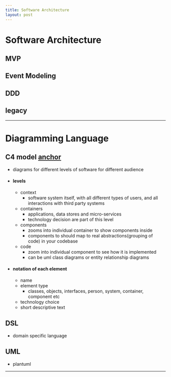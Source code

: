 ```yaml
---
title: Software Architecture
layout: post
---
```

    
# Software Architecture

## MVP 

## Event Modeling 

## DDD 

## legacy 

---
# Diagramming Language

## C4 model [anchor](https://www.infoq.com/articles/C4-architecture-model/ "anchor")
* diagrams for different levels of software for different audience 
* #### levels 
	* context 
		* software system itself, with all different types of users, and all interactions with third party systems 
	* containers 
		* applications, data stores and micro-services 
		* technology decision are part of this level 
	* components 
		* zooms into individual container to show components inside 
		* components to should map to real abstractions(grouping of code) in your codebase 
	* code 
		* zoom into individual component to see how it is implemented 
		* can be uml class diagrams or entity relationship diagrams 
* #### notation of each element 
	* name 
	* element type 
		* classes, objects, interfaces, person, system, container, component etc 
	* technology choice 
	* short descriptive text 

## DSL 
* domain specific language 

## UML 
* plantuml 

---
